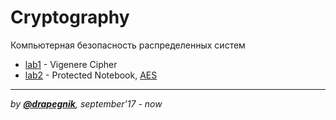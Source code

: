 # Cryptography

Компьютерная безопасность распределенных систем

* [lab1](https://github.com/Drapegnik/bsu/tree/master/cryptography/lab1) -
  Vigenere Cipher
* [lab2](https://github.com/Drapegnik/bsu/tree/master/cryptography/lab2) -
  Protected Notebook,
  [AES](https://en.wikipedia.org/wiki/Advanced_Encryption_Standard)

---

_by [**@drapegnik**](https://github.com/Drapegnik), september'17 - now_
